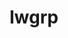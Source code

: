 ---
title: "lwgrp"
layout: cache
categories: [package, v0.20.2]
meta: {"versions": ["1.0.5"], "compilers": ["gcc@=11.1.0", "gcc@=11.3.0", "gcc@=7.5.0", "oneapi@=2023.0.0"], "oss": ["ubuntu18.04", "ubuntu20.04", "ubuntu22.04"], "platforms": ["linux"], "targets": ["ppc64le", "x86_64", "x86_64_v3"], "stacks": ["e4s", "e4s-oneapi", "e4s-power", "radiuss", "root", "tutorial"], "num_specs": 5, "num_specs_by_stack": {"radiuss": 1, "root": 5, "e4s-power": 1, "e4s-oneapi": 1, "e4s": 1, "tutorial": 1}}
spec_details: [{"hash": "bxjg3ef2qvadkeiebypkcpmmabcfwvj6", "compiler": "gcc@=7.5.0", "versions": ["1.0.5"], "os": "ubuntu18.04", "platform": "linux", "target": "x86_64_v3", "variants": ["build_system=autotools", "+shared"], "stacks": ["radiuss", "root"], "size": "-", "tarball": "https://binaries.spack.io/v0.20.2/build_cache/linux-ubuntu18.04-x86_64_v3/gcc-7.5.0/lwgrp-1.0.5/linux-ubuntu18.04-x86_64_v3-gcc-7.5.0-lwgrp-1.0.5-bxjg3ef2qvadkeiebypkcpmmabcfwvj6.spack"}, {"hash": "3k4frunxyxoejbxlw36hxthbecdsqcaj", "compiler": "gcc@=11.1.0", "versions": ["1.0.5"], "os": "ubuntu20.04", "platform": "linux", "target": "ppc64le", "variants": ["build_system=autotools", "+shared"], "stacks": ["e4s-power", "root"], "size": "-", "tarball": "https://binaries.spack.io/v0.20.2/build_cache/linux-ubuntu20.04-ppc64le/gcc-11.1.0/lwgrp-1.0.5/linux-ubuntu20.04-ppc64le-gcc-11.1.0-lwgrp-1.0.5-3k4frunxyxoejbxlw36hxthbecdsqcaj.spack"}, {"hash": "b44hj6ujyvobxxlrfybqwfytlcohrfg4", "compiler": "oneapi@=2023.0.0", "versions": ["1.0.5"], "os": "ubuntu20.04", "platform": "linux", "target": "x86_64", "variants": ["build_system=autotools", "+shared"], "stacks": ["root", "e4s-oneapi"], "size": "-", "tarball": "https://binaries.spack.io/v0.20.2/build_cache/linux-ubuntu20.04-x86_64/oneapi-2023.0.0/lwgrp-1.0.5/linux-ubuntu20.04-x86_64-oneapi-2023.0.0-lwgrp-1.0.5-b44hj6ujyvobxxlrfybqwfytlcohrfg4.spack"}, {"hash": "cf7uw4lfw67zu7tzdtuyxrent5akbhpc", "compiler": "gcc@=11.1.0", "versions": ["1.0.5"], "os": "ubuntu20.04", "platform": "linux", "target": "x86_64_v3", "variants": ["build_system=autotools", "+shared"], "stacks": ["root", "e4s"], "size": "-", "tarball": "https://binaries.spack.io/v0.20.2/build_cache/linux-ubuntu20.04-x86_64_v3/gcc-11.1.0/lwgrp-1.0.5/linux-ubuntu20.04-x86_64_v3-gcc-11.1.0-lwgrp-1.0.5-cf7uw4lfw67zu7tzdtuyxrent5akbhpc.spack"}, {"hash": "bqzp3nrmbrtlu3jhbrcaasb4hw7gayl6", "compiler": "gcc@=11.3.0", "versions": ["1.0.5"], "os": "ubuntu22.04", "platform": "linux", "target": "x86_64_v3", "variants": ["build_system=autotools", "+shared"], "stacks": ["root", "tutorial"], "size": "-", "tarball": "https://binaries.spack.io/v0.20.2/build_cache/linux-ubuntu22.04-x86_64_v3/gcc-11.3.0/lwgrp-1.0.5/linux-ubuntu22.04-x86_64_v3-gcc-11.3.0-lwgrp-1.0.5-bqzp3nrmbrtlu3jhbrcaasb4hw7gayl6.spack"}]
---